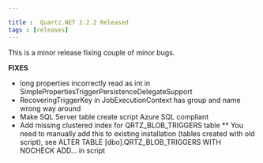 ```yaml
---

title :  Quartz.NET 2.2.2 Released
tags : [releases]
---
```


This is a minor release fixing couple of minor bugs.

__FIXES__

* long properties incorrectly read as int in SimplePropertiesTriggerPersistenceDelegateSupport
* RecoveringTriggerKey in JobExecutionContext has group and name wrong way around
* Make SQL Server table create script Azure SQL compliant
* Add missing clustered index for QRTZ_BLOB_TRIGGERS table
** You need to manually add this to existing installation (tables created with old script), see ALTER TABLE [dbo].QRTZ_BLOB_TRIGGERS WITH NOCHECK ADD... in script

<Download />
